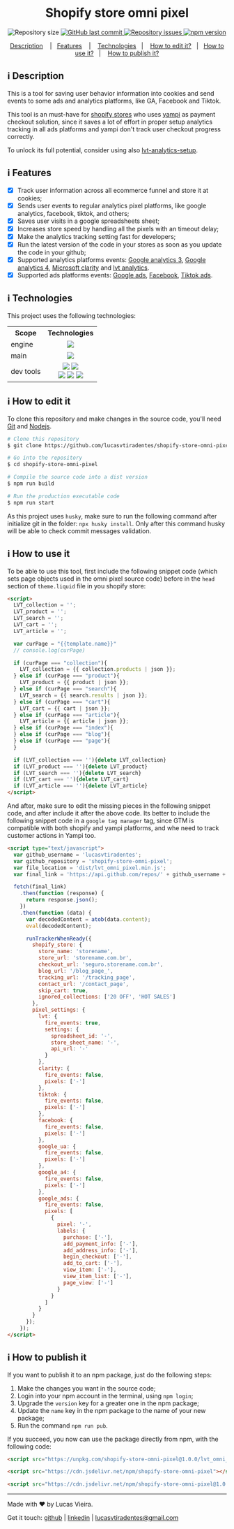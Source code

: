 <h1 align="center">
    Shopify store omni pixel
</h1>

<p align="center">
  <img alt="Repository size" src="https://img.shields.io/github/repo-size/lucasvtiradentes/shopify-store-omni-pixel.svg">
  <a href="https://github.com/lucasvtiradentes/shopify-store-omni-pixel/commits/master">
    <img alt="GitHub last commit" src="https://img.shields.io/github/last-commit/lucasvtiradentes/shopify-store-omni-pixel.svg">
  </a>
  <a href="https://github.com/lucasvtiradentes/shopify-store-omni-pixel/issues">
    <img alt="Repository issues" src="https://img.shields.io/github/issues/lucasvtiradentes/shopify-store-omni-pixel.svg">
  </a>
  <a href="https://www.npmjs.com/package/shopify-store-omni-pixel"><img src="https://img.shields.io/npm/v/shopify-store-omni-pixel.svg?style=flat" alt="npm version"></a>
</p>

<p align="center">
  <a href="#information_source-description">Description</a>
  &nbsp;&nbsp;&nbsp;|&nbsp;&nbsp;&nbsp;<a href="#information_source-features">Features</a>
  &nbsp;&nbsp;&nbsp;|&nbsp;&nbsp;&nbsp;
  <a href="#information_source-technologies">Technologies</a>&nbsp;&nbsp;&nbsp;|&nbsp;&nbsp;&nbsp;
  <a href="#information_source-how-to-edit-it">How to edit it?</a>&nbsp;&nbsp;&nbsp;|&nbsp;&nbsp;&nbsp;<a href="#information_source-how-to-use-it">How to use it?</a>&nbsp;&nbsp;&nbsp;|&nbsp;&nbsp;&nbsp;  <a href="#information_source-how-to-publish-it">How to publish it?</a>
</p>

## :information_source: Description

This is a tool for saving user behavior information into cookies and send events to some ads and analytics platforms, like GA, Facebook and Tiktok.

This tool is an must-have for [shopify stores](https://www.shopify.com/) who uses [yampi](https://www.yampi.com.br/) as payment checkout solution, since it saves a lot of effort in proper setup analytics tracking in all ads platforms and yampi don't track user checkout progress correctly.

To unlock its full potential, consider using also [lvt-analytics-setup](https://github.com/lucasvtiradentes/lvt-analytics-setup).

## :information_source: Features

- [x] Track user information across all ecommerce funnel and store it at cookies;
- [x] Sends user events to regular analytics pixel platforms, like google analytics, facebook, tiktok, and others;
- [x] Saves user visits in a google spreadsheets sheet;
- [x] Increases store speed by handling all the pixels with an timeout delay;
- [x] Make the analytics tracking setting fast for developers;
- [x] Run the latest version of the code in your stores as soon as you update the code in your github;
- [x] Supported analytics platforms events: [Google analytics 3](https://analytics.google.com/), [Google analytics 4](https://analytics.google.com/), [Microsoft clarity](https://clarity.microsoft.com/) and [lvt analytics](https://github.com/lucasvtiradentes/lvt-analytics-setup).
- [x] Supported ads platforms events: [Google ads](https://ads.google.com/), [Facebook](https://facebook.com/), [Tiktok ads](https://ads.tiktok.com/help/article?aid=10028).

## :information_source: Technologies

This project uses the following technologies:

<div align="center" style="text-align: center;">
  <table>
    <tr>
      <th>Scope</th>
      <th>Technologies</th>
    </tr>
    <tr>
      <td>engine</td>
      <td align="center">
        <a target="_blank" href="https://nodejs.org"><img src="https://img.shields.io/badge/node.js-6DA55F?style=for-the-badge&logo=node.js&logoColor=white"></a>
      </td>
    </tr>
    <tr>
      <td>main</td>
      <td align="center">
        <a target="_blank" href="https://developer.mozilla.org/pt-BR/docs/Web/JavaScript"><img src="https://img.shields.io/badge/javascript-%23323330.svg?style=for-the-badge&logo=javascript&logoColor=%23F7DF1E"></a>
      </td>
    </tr>
    <tr>
      <td>dev tools</td>
      <td align="center">
        <a target="_blank" href="https://editorconfig.org/"><img src="https://img.shields.io/badge/editorconfig-gray?style=for-the-badge&logo=editorconfig&logoColor=white"></a>
        <a target="_blank" href="https://prettier.io/"><img src="https://img.shields.io/badge/prettier-black?style=for-the-badge&logo=prettier&logoColor=white"></a>
        <br>
        <a target="_blank" href="https://github.com/conventional-changelog/commitlint"><img src="https://img.shields.io/badge/commitlint-red?style=for-the-badge&logo=commitlint&logoColor=white"></a>
        <a target="_blank" href="https://github.com/commitizen/cz-cli"><img src="https://img.shields.io/badge/commitizen-pink?style=for-the-badge&logo=conventionalcommits&logoColor=white"></a>
        <a target="_blank" href="https://github.com/typicode/husky"><img src="https://img.shields.io/badge/🐶husky-yellow?style=for-the-badge&logo=husky&logoColor=white"></a>
      </td>
    </tr>
  </table>
</div>

## :information_source: How to edit it

To clone this repository and make changes in the source code, you'll need [Git](https://git-scm.com) and [Nodejs](https://nodejs.org/en/).

```bash
# Clone this repository
$ git clone https://github.com/lucasvtiradentes/shopify-store-omni-pixel

# Go into the repository
$ cd shopify-store-omni-pixel

# Compile the source code into a dist version
$ npm run build

# Run the production executable code
$ npm run start
```

As this project uses `husky`, make sure to run the following command after initialize git in the folder: `npx husky install`. Only after this command husky will be able to check commit messages validation.

## :information_source: How to use it

To be able to use this tool, first include the following snippet code (which sets page objects used in the omni pixel source code) before in the `head` section of `theme.liquid` file in you shopify store:

```html
<script>
  LVT_collection = '';
  LVT_product = '';
  LVT_search = '';
  LVT_cart = '';
  LVT_article = '';

  var curPage = "{{template.name}}"
  // console.log(curPage)

  if (curPage === "collection"){
    LVT_collection = {{ collection.products | json }};
  } else if (curPage === "product"){
    LVT_product = {{ product | json }};
  } else if (curPage === "search"){
    LVT_search = {{ search.results | json }};
  } else if (curPage === "cart"){
    LVT_cart = {{ cart | json }};
  } else if (curPage === "article"){
    LVT_article = {{ article | json }};
  } else if (curPage === "index"){
  } else if (curPage === "blog"){
  } else if (curPage === "page"){
  }

  if (LVT_collection === ''){delete LVT_collection}
  if (LVT_product === ''){delete LVT_product}
  if (LVT_search === ''){delete LVT_search}
  if (LVT_cart === ''){delete LVT_cart}
  if (LVT_article === ''){delete LVT_article}
</script>
```

And after, make sure to edit the missing pieces in the following snippet code, and after include it after the above code. Its better to include the following snippet code in a `google tag manager` tag, since GTM is compatible with both shopify and yampi platforms, and whe need to track customer
actions in Yampi too.

```html
<script type="text/javascript">
  var github_username = 'lucasvtiradentes';
  var github_repository = 'shopify-store-omni-pixel';
  var file_location = 'dist/lvt_omni_pixel.min.js';
  var final_link = 'https://api.github.com/repos/' + github_username + '/' + github_repository + '/contents/' + file_location;

  fetch(final_link)
    .then(function (response) {
      return response.json();
    })
    .then(function (data) {
      var decodedContent = atob(data.content);
      eval(decodedContent);

      runTrackerWhenReady({
        shopify_store: {
          store_name: 'storename',
          store_url: 'storename.com.br',
          checkout_url: 'seguro.storename.com.br',
          blog_url: '/blog_page_',
          tracking_url: '/tracking_page',
          contact_url: '/contact_page',
          skip_cart: true,
          ignored_collections: ['20 OFF', 'HOT SALES']
        },
        pixel_settings: {
          lvt: {
            fire_events: true,
            settings: {
              spreadsheet_id: '-',
              store_sheet_name: '-',
              api_url: '-'
            }
          },
          clarity: {
            fire_events: false,
            pixels: ['-']
          },
          tiktok: {
            fire_events: false,
            pixels: ['-']
          },
          facebook: {
            fire_events: false,
            pixels: ['-']
          },
          google_ua: {
            fire_events: false,
            pixels: ['-']
          },
          google_a4: {
            fire_events: false,
            pixels: ['-']
          },
          google_ads: {
            fire_events: false,
            pixels: [
              {
                pixel: '-',
                labels: {
                  purchase: ['-'],
                  add_payment_info: ['-'],
                  add_address_info: ['-'],
                  begin_checkout: ['-'],
                  add_to_cart: ['-'],
                  view_item: ['-'],
                  view_item_list: ['-'],
                  page_view: ['-']
                }
              }
            ]
          }
        }
      });
    });
</script>
```

## :information_source: How to publish it

If you want to publish it to an npm package, just do the following steps:

1. Make the changes you want in the source code;
2. Login into your npm account in the terminal, using `npm login`;
3. Upgrade the `version` key for a greater one in the npm package;
4. Update the `name` key in the npm package to the name of your new package;
5. Run the command `npm run pub`.

If you succeed, you now can use the package directly from npm, with the following code:

```html
<script src="https://unpkg.com/shopify-store-omni-pixel@1.0.0/lvt_omni_pixel.min.js" type="text/javascript"></script>
```

```html
<script src="https://cdn.jsdelivr.net/npm/shopify-store-omni-pixel"></script>
```

```html
<script src="https://cdn.jsdelivr.net/npm/shopify-store-omni-pixel@1.0.0"></script>
```

---

Made with ♥ by Lucas Vieira.

Get it touch: [github](https://github.com/lucasvtiradentes) | [linkedin](https://www.linkedin.com/in/lucasvtiradentes) | lucasvtiradentes@gmail.com
